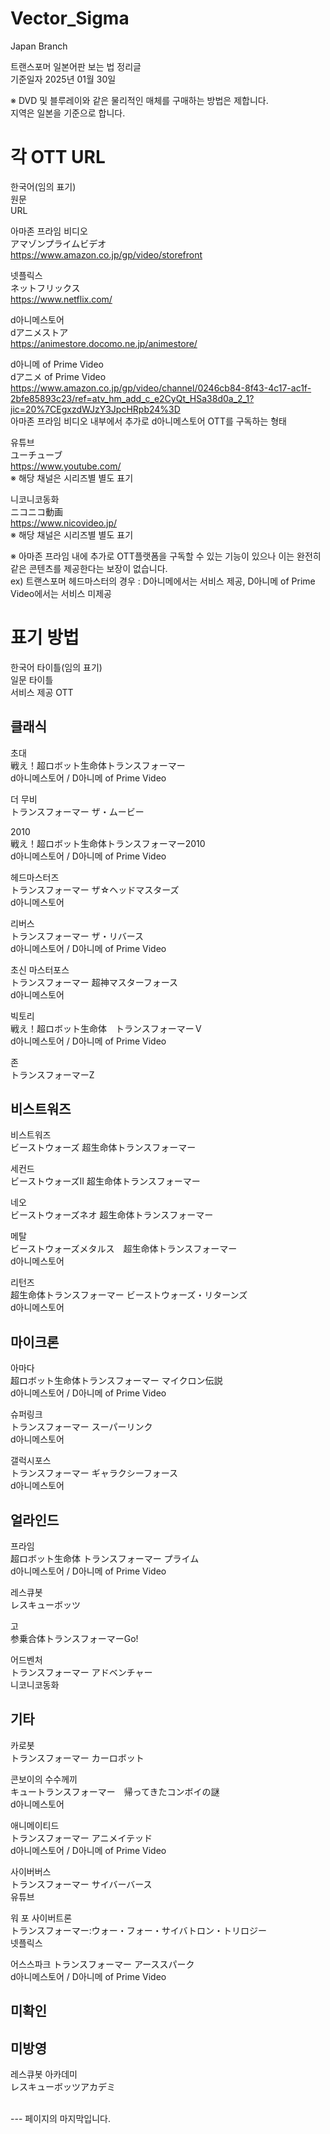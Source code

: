 # Vector_Sigma
Japan Branch


트랜스포머 일본어판 보는 법 정리글<br/>
기준일자 2025년 01월 30일

※ DVD 및 블루레이와 같은 물리적인 매체를 구매하는 방법은 제합니다.<br/>
지역은 일본을 기준으로 합니다.


# 각 OTT URL<br/>
한국어(임의 표기)<br/>
원문<br/>
URL<br/>

아마존 프라임 비디오<br/>
アマゾンプライムビデオ<br/>
https://www.amazon.co.jp/gp/video/storefront<br/>

넷플릭스<br/>
ネットフリックス<br/>
https://www.netflix.com/<br/>

d아니메스토어<br/>
dアニメストア<br/>
https://animestore.docomo.ne.jp/animestore/<br/>

d아니메 of Prime Video<br/>
dアニメ of Prime Video<br/>
https://www.amazon.co.jp/gp/video/channel/0246cb84-8f43-4c17-ac1f-2bfe85893c23/ref=atv_hm_add_c_e2CyQt_HSa38d0a_2_1?jic=20%7CEgxzdWJzY3JpcHRpb24%3D<br/>
아마존 프라임 비디오 내부에서 추가로 d아니메스토어 OTT를 구독하는 형태<br/>

유튜브<br/>
ユーチューブ<br/>
https://www.youtube.com/<br/>
※ 해당 채널은 시리즈별 별도 표기<br/>

니코니코동화<br/>
ニコニコ動画<br/>
https://www.nicovideo.jp/<br/>
※ 해당 채널은 시리즈별 별도 표기<br/>

※ 아마존 프라임 내에 추가로 OTT플랫폼을 구독할 수 있는 기능이 있으나 이는 완전히 같은 콘텐츠를 제공한다는 보장이 없습니다. <br/>
ex) 트랜스포머 헤드마스터의 경우 : D아니메에서는 서비스 제공, D아니메 of Prime Video에서는 서비스 미제공<br/>


# 표기 방법<br/>
한국어 타이틀(임의 표기)<br/>
일문 타이틀<br/>
서비스 제공 OTT<br/>

## 클래식<br/>

초대<br/>
戦え！超ロボット生命体トランスフォーマー<br/>
d아니메스토어 / D아니메 of Prime Video<br/>

더 무비<br/>
トランスフォーマー ザ・ムービー<br/>

2010<br/>
戦え！超ロボット生命体トランスフォーマー2010<br/>
d아니메스토어 / D아니메 of Prime Video<br/>

헤드마스터즈<br/>
トランスフォーマー ザ☆ヘッドマスターズ<br/>
d아니메스토어<br/>

리버스<br/>
トランスフォーマー ザ・リバース<br/>
d아니메스토어 / D아니메 of Prime Video<br/>

초신 마스터포스<br/>
トランスフォーマー 超神マスターフォース<br/>
d아니메스토어<br/>

빅토리<br/>
戦え！超ロボット生命体　トランスフォーマーＶ<br/>
d아니메스토어 / D아니메 of Prime Video<br/>

존<br/>
トランスフォーマーZ<br/>

## 비스트워즈<br/>

비스트워즈<br/>
ビーストウォーズ 超生命体トランスフォーマー<br/>

세컨드<br/>
ビーストウォーズII 超生命体トランスフォーマー<br/>

네오<br/>
ビーストウォーズネオ 超生命体トランスフォーマー<br/>

메탈<br/>
ビーストウォーズメタルス　超生命体トランスフォーマー<br/>
d아니메스토어<br/>

리턴즈<br/>
超生命体トランスフォーマー ビーストウォーズ・リターンズ<br/>
d아니메스토어<br/>

## 마이크론<br/>

아마다<br/>
超ロボット生命体トランスフォーマー マイクロン伝説<br/>
d아니메스토어 / D아니메 of Prime Video<br/>

슈퍼링크<br/>
トランスフォーマー スーパーリンク<br/>
d아니메스토어<br/>

갤럭시포스<br/>
トランスフォーマー ギャラクシーフォース<br/>
d아니메스토어<br/>

## 얼라인드<br/>

프라임<br/>
超ロボット生命体 トランスフォーマー プライム<br/>
d아니메스토어 / D아니메 of Prime Video<br/>

레스큐봇<br/>
レスキューボッツ<br/>

고<br/>
参乗合体トランスフォーマーGo!<br/>

어드벤처<br/>
トランスフォーマー アドベンチャー<br/>
니코니코동화<br/>

## 기타<br/>

카로봇<br/>
トランスフォーマー カーロボット<br/>

콘보이의 수수께끼<br/>
キュートランスフォーマー　帰ってきたコンボイの謎<br/>
d아니메스토어<br/>

애니메이티드<br/>
トランスフォーマー アニメイテッド<br/>
d아니메스토어 / D아니메 of Prime Video<br/>

사이버버스<br/>
トランスフォーマー サイバーバース<br/>
유튜브<br/>

워 포 사이버트론<br/>
トランスフォーマー:ウォー・フォー・サイバトロン・トリロジー<br/>
넷플릭스<br/>

어스스파크
トランスフォーマー アーススパーク<br/>
d아니메스토어 / D아니메 of Prime Video<br/>

## 미확인<br/>


## 미방영<br/>

레스큐봇 아카데미<br/>
レスキューボッツアカデミ<br/>


<br/>
--- 페이지의 마지막입니다.
